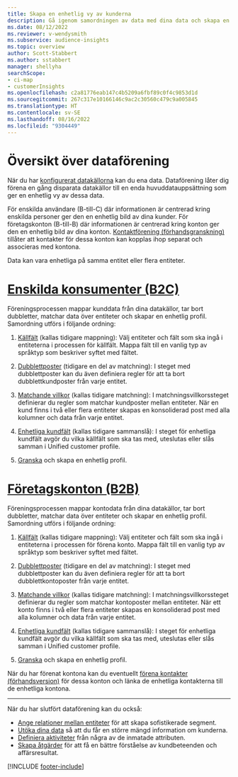 ```yaml
---
title: Skapa en enhetlig vy av kunderna
description: Gå igenom samordningen av data med dina data och skapa en enda huvudprofil datauppsättning för konto eller kundprofiler.
ms.date: 08/12/2022
ms.reviewer: v-wendysmith
ms.subservice: audience-insights
ms.topic: overview
author: Scott-Stabbert
ms.author: sstabbert
manager: shellyha
searchScope:
- ci-map
- customerInsights
ms.openlocfilehash: c2a81776eab147c4b5209a6fbf89c0f4c9853d1d
ms.sourcegitcommit: 267c317e10166146c9ac2c30560c479c9a005845
ms.translationtype: HT
ms.contentlocale: sv-SE
ms.lasthandoff: 08/16/2022
ms.locfileid: "9304449"
---
```

# <a name="data-unification-overview"></a>Översikt över dataförening

När du har [konfigurerat datakällorna](data-sources.md) kan du ena data. Dataförening låter dig förena en gång disparata datakällor till en enda huvuddatauppsättning som ger en enhetlig vy av dessa data.

För enskilda användare (B-till-C) där informationen är centrerad kring enskilda personer ger den en enhetlig bild av dina kunder. För företagskonton (B-till-B) där informationen är centrerad kring konton ger den en enhetlig bild av dina konton. [Kontaktförening (förhandsgranskning)](data-unification-contacts.md) tillåter att kontakter för dessa konton kan kopplas ihop separat och associeras med kontona.

Data kan vara enhetliga på samma entitet eller flera entiteter.

# <a name="individual-consumers-b-to-c"></a>[Enskilda konsumenter (B2C)](#tab/b2c)

Föreningsprocessen mappar kunddata från dina datakällor, tar bort dubbletter, matchar data över entiteter och skapar en enhetlig profil. Samordning utförs i följande ordning:

1. [Källfält](map-entities.md) (kallas tidigare mappning): Välj entiteter och fält som ska ingå i entiteterna i processen för källfält. Mappa fält till en vanlig typ av språktyp som beskriver syftet med fältet.

1. [Dubblettposter](remove-duplicates.md) (tidigare en del av matchning): I steget med dubblettposter kan du även definiera regler för att ta bort dubblettkundposter från varje entitet.

1. [Matchande villkor](match-entities.md) (kallas tidigare matchning): I matchningsvillkorssteget definierar du regler som matchar kundposter mellan entiteter. När en kund finns i två eller flera entiteter skapas en konsoliderad post med alla kolumner och data från varje entitet.

1. [Enhetliga kundfält](merge-entities.md) (kallas tidigare sammanslå): I steget för enhetliga kundfält avgör du vilka källfält som ska tas med, uteslutas eller slås samman i Unified customer profile.  

1. [Granska](review-unification.md) och skapa en enhetlig profil.

# <a name="business-accounts-b-to-b"></a>[Företagskonton (B2B)](#tab/b2b)

Föreningsprocessen mappar kontodata från dina datakällor, tar bort dubbletter, matchar data över entiteter och skapar en enhetlig profil. Samordning utförs i följande ordning:

1. [Källfält](map-entities.md) (kallas tidigare mappning): Välj entiteter och fält som ska ingå i entiteterna i processen för förena konto. Mappa fält till en vanlig typ av språktyp som beskriver syftet med fältet.

1. [Dubblettposter](remove-duplicates.md) (tidigare en del av matchning): I steget med dubblettposter kan du även definiera regler för att ta bort dubblettkontoposter från varje entitet.

1. [Matchande villkor](match-entities.md) (kallas tidigare matchning): I matchningsvillkorssteget definierar du regler som matchar kontoposter mellan entiteter. När ett konto finns i två eller flera entiteter skapas en konsoliderad post med alla kolumner och data från varje entitet.

1. [Enhetliga kundfält](merge-entities.md) (kallas tidigare sammanslå): I steget för enhetliga kundfält avgör du vilka källfält som ska tas med, uteslutas eller slås samman i Unified customer profile.  

1. [Granska](review-unification.md) och skapa en enhetlig profil.

När du har förenat kontona kan du eventuellt [förena kontakter (förhandsversion)](data-unification-contacts.md) för dessa konton och länka de enhetliga kontakterna till de enhetliga kontona.

---

När du har slutfört dataförening kan du också:

- [Ange relationer mellan entiteter](relationships.md) för att skapa sofistikerade segment.
- [Utöka dina data](enrichment-hub.md) så att du får en större mängd information om kunderna.
- [Definiera aktiviteter](activities.md) från några av de inmatade attributen.
- [Skapa åtgärder](measures.md) för att få en bättre förståelse av kundbeteenden och affärsresultat.

[!INCLUDE [footer-include](includes/footer-banner.md)]
